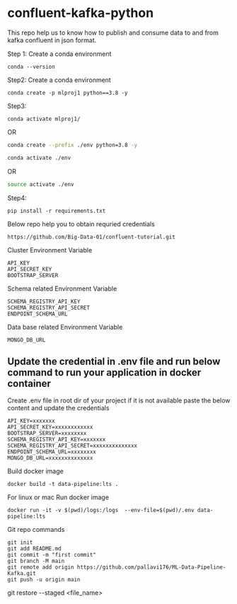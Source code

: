# confluent-kafka-python


This repo help us to know how to publish and consume data to and from kafka confluent in json format.

Step 1: Create a conda environment
```
conda --version
```

Step2: Create  a conda environment
```
conda create -p mlproj1 python==3.8 -y
```

Step3:
```
conda activate mlproj1/
```
OR

```bash
conda create --prefix ./env python=3.8 -y
```

```bash
conda activate ./env
```
OR
```bash
source activate ./env
```

Step4:
```
pip install -r requirements.txt
```

Below repo help you to obtain requried credentials
```
https://github.com/Big-Data-01/confluent-tutorial.git
```


Cluster Environment Variable
```
API_KEY
API_SECRET_KEY
BOOTSTRAP_SERVER
```


Schema related Environment Variable
```
SCHEMA_REGISTRY_API_KEY
SCHEMA_REGISTRY_API_SECRET
ENDPOINT_SCHEMA_URL
```
Data base related Environment Variable
```
MONGO_DB_URL
```

## Update the credential in .env file and run below command to run your application in docker container


Create .env file in root dir of your project if it is not available
paste the below content and update the credentials
```
API_KEY=xxxxxxx
API_SECRET_KEY=xxxxxxxxxxxx
BOOTSTRAP_SERVER=xxxxxxxx
SCHEMA_REGISTRY_API_KEY=xxxxxxx
SCHEMA_REGISTRY_API_SECRET=xxxxxxxxxxxxxx
ENDPOINT_SCHEMA_URL=xxxxxxxx
MONGO_DB_URL=xxxxxxxxxxxxxx
```

Build docker image
```
docker build -t data-pipeline:lts .
```

For linux or mac
Run docker image
```
docker run -it -v $(pwd)/logs:/logs  --env-file=$(pwd)/.env data-pipeline:lts
```

Git repo commands
```
git init
git add README.md
git commit -m "first commit"
git branch -M main
git remote add origin https://github.com/pallavi176/ML-Data-Pipeline-Kafka.git
git push -u origin main
```

git restore --staged <file_name>
